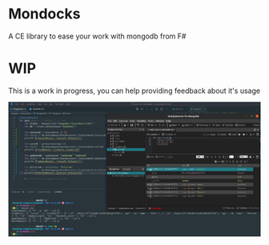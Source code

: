 # Mondocks

A CE library to ease your work with mongodb from F#


# WIP

This is a work in progress, you can help providing feedback about it's usage

![Samples](./2020-11-22_14-51.png)